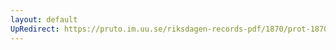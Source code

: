 ```yaml
---
layout: default
UpRedirect: https://pruto.im.uu.se/riksdagen-records-pdf/1870/prot-1870--fk--321/prot-1870--fk--321_031.pdf
---
```

